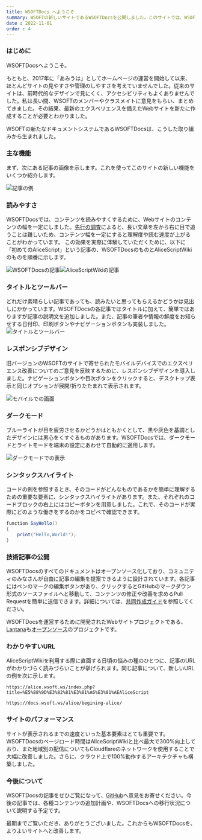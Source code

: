 ```yaml
---
title: WSOFTDocs へようこそ
summary: WSOFTの新しいサイトであるWSOFTDocsを公開しました。このサイトでは、WSOFTのさまざまな製品に役立つ情報を提供します。
date : 2022-11-01
order : 4
---
```


### はじめに
WSOFTDocsへようこそ。

もともと、2017年に「あみうは」としてホームページの運営を開始して以来、ほとんどサイトの見やすさや管理のしやすさを考えていませんでした。従来のサイトは、前時代的なデザインで見にくく、アクセシビリティもよくありませんでした。私は長い間、WSOFTのメンバーやクラスメイトに意見をもらい、まとめてきました。その結果、最新のエクスペリエンスを備えたWebサイトを新たに作成することが必要とわかりました。

WSOFTの新たなドキュメントシステムであるWSOFTDocsは、こうした取り組みから生まれました。

### 主な機能
まず、次にある記事の画像を示します。これを使ってこのサイトの新しい機能をいくつか紹介します。

![記事の例](media/1.jpg)

### 読みやすさ
WSOFTDocsでは、コンテンツを読みやすくするために、Webサイトのコンテンツの幅を一定にしました。[先行の調査](https://webstyleguide.com/wsg3/7-page-design/6-page-width-line-length.html)によると、長い文章を左から右に目で追うことは難しいため、コンテンツ幅を一定にすると理解度や読む速度が上がることがわかっています。
この効果を実際に体験していただくために、以下に「初めてのAliceScript」という記事の、WSOFTDocsのものとAliceScriptWikiのものを順番に示します。

![WSOFTDocsの記事](media/1.jpg)![AliceScriptWikiの記事](media/2.jpg)

### タイトルとツールバー
どれだけ素晴らしい記事であっても、読みたいと思ってもらえるかどうかは見出しにかかっています。WSOFTDocsの各記事ではタイトルに加えて、簡単ではありますが記事の説明文を追加しました。また、記事の筆者や情報の鮮度をお知らせする日付印、印刷ボタンやナビゲーションボタンも実装しました。
![タイトルとツールバー](media/3.jpg)

### レスポンシブデザイン
旧バージョンのWSOFTのサイトで寄せられたモバイルデバイスでのエクスペリエンス改善についてのご意見を反映するために、レスポンシブデザインを導入しました。ナビゲーションボタンや目次ボタンをクリックすると、デスクトップ表示と同じオプションが展開/折りたたまれて表示されます。

![モバイルでの画面](media/4.jpg)

### ダークモード
ブルーライトが目を疲労させるかどうかはともかくとして、黒や灰色を基調としたデザインには男心をくすぐるものがあります。WSOFTDocsでは、ダークモードとライトモードを端末の設定にあわせて自動的に適用します。

![ダークモードでの表示](media/5.jpg)

### シンタックスハイライト
コードの例を参照するとき、そのコードがどんなものであるかを簡単に理解するための重要な要素に、シンタックスハイライトがあります。また、それぞれのコードブロックの右上にはコピーボタンを用意しました。これで、そのコードが実際にどのような働きをするのかをコピペで確認できます。

```cs title="AliceScript"
function SayHello()
{
    print("Hello,World!");
}
```

### 技術記事の公開

WSOFTDocsのすべてのドキュメントはオープンソース化しており、コミュニティのみなさんが自由に記事の編集を提案できるように設計されています。各記事にはペンのマークの編集ボタンがあり、クリックするとGitHubのマークダウン形式のソースファイルへと移動して、コンテンツの修正や改善を求めるPull Requestを簡単に送信できます。詳細については、[共同作成ガイド](../contribute/index.md+)を参照してください。

WSOFTDocsを運営するために開発されたWebサイトプロジェクトである、[Lantana](https://lantana.wsoft.ws/)も[オープンソース](https://github.com/WSOFT-Project/lantana)のプロジェクトです。

### わかりやすいURL
AliceScriptWikiを利用する際に直面する日頃の悩みの種のひとつに、記事のURLがわかりづらく読みづらいことが挙げられます。同じ記事について、新しいURLの例を次に示します。

```url title="以前のURL"
https://alice.wsoft.ws/index.php?title=%E5%88%9D%E3%82%81%E3%81%A6%E3%81%AEAliceScript
```

```url title="新しいURL"
https://docs.wsoft.ws/alice/begining-alice/
```

### サイトのパフォーマンス
サイトが表示されるまでの速度といった基本要素はとても重要です。WSOFTDocsのページロード時間はAliceScriptWikiと比べ最大で300%向上しており、また地域別の配信についてもCloudflareのネットワークを使用することで大幅に改善しました。さらに、クラウド上で100%動作するアーキテクチャも構築しました。

### 今後について
WSOFTDocsの記事をぜひご覧になって、[GitHub](https://github.com/WSOFT-Project/docs/issues)へ意見をお寄せください。今後の記事では、各種コンテンツの追加計画や、WSOFTDocsへの移行状況について説明する予定です。

最期までご覧いただき、ありがとうございました。これからもWSOFTDocsを、よりよいサイトへと改善します。
